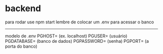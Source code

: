 # backend

para rodar use npm start
lembre de colocar um .env para acessar o banco

---
modelo de .env
PGHOST= (ex. localhost)
PGUSER= (usuário)
PGDATABASE= (banco de dados)
PGPASSWORD= (senha)
PGPORT= (a porta do banco)
    